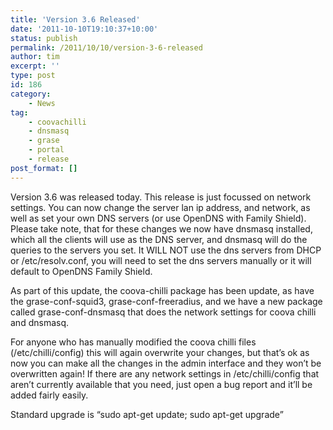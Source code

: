 ```yaml
---
title: 'Version 3.6 Released'
date: '2011-10-10T19:10:37+10:00'
status: publish
permalink: /2011/10/10/version-3-6-released
author: tim
excerpt: ''
type: post
id: 186
category:
    - News
tag:
    - coovachilli
    - dnsmasq
    - grase
    - portal
    - release
post_format: []
---
```

Version 3.6 was released today. This release is just focussed on network settings. You can now change the server lan ip address, and network, as well as set your own DNS servers (or use OpenDNS with Family Shield).  
Please take note, that for these changes we now have dnsmasq installed, which all the clients will use as the DNS server, and dnsmasq will do the queries to the servers you set. It WILL NOT use the dns servers from DHCP or /etc/resolv.conf, you will need to set the dns servers manually or it will default to OpenDNS Family Shield.

As part of this update, the coova-chilli package has been update, as have the grase-conf-squid3, grase-conf-freeradius, and we have a new package called grase-conf-dnsmasq that does the network settings for coova chilli and dnsmasq.

For anyone who has manually modified the coova chilli files (/etc/chilli/config) this will again overwrite your changes, but that’s ok as now you can make all the changes in the admin interface and they won’t be overwritten again! If there are any network settings in /etc/chilli/config that aren’t currently available that you need, just open a bug report and it’ll be added fairly easily.

Standard upgrade is “sudo apt-get update; sudo apt-get upgrade”